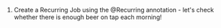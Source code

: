 1. Create a Recurring Job using the @Recurring annotation - let's check whether there is enough beer on tap each morning!
